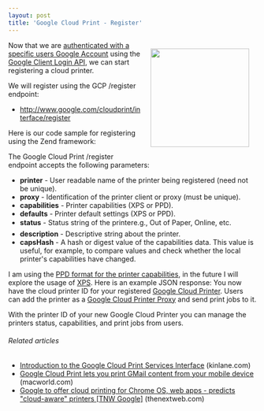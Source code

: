 ```yaml
---
layout: post
title: 'Google Cloud Print - Register'
---
```

<a href="http://www.mimeo.com/"><img style="padding: 15px;" src="http://kinlane-productions.s3.amazonaws.com/mimeo-logo.jpg" alt="" width="200" align="right" /></a>Now that we are <a href="http://www.kinlane.com/2011/02/google-cloud-print-client-login/" target="_blank">authenticated with a specific users Google Account</a> using the <a href="http://code.google.com/apis/accounts/docs/AuthForInstalledApps.html" target="_blank">Google Client Login API</a>, we can start registering a cloud printer.<p></p>
We will register using the GCP /register endpoint:
<ul class="mainlist">
	<li><a href="http://www.google.com/cloudprint/interface/register">http://www.google.com/cloudprint/interface/register</a></li>
</ul>
Here is our code sample for registering using the Zend framework:<p></p>
<script src="https://gist.github.com/813945.js?file=GCP%20-%20Register"></script> The Google Cloud Print /register endpoint accepts the following parameters:<p></p>
<ul class="mainlist">
	<li><strong>printer</strong> - User readable name of the printer being registered (need not be unique).</li>
	<li><strong>proxy</strong> - Identification of the printer client or proxy (must be unique).</li>
	<li><strong>capabilities</strong> - Printer capabilities (XPS or PPD).</li>
	<li><strong>defaults</strong> - Printer default settings (XPS or PPD).</li>
	<li><strong>status</strong> - Status string of the printere.g., Out of Paper, Online, etc.</li>
	<li><strong>description</strong> - Descriptive string about the printer.</li>
	<li><strong>capsHash</strong> - A hash or digest value of the capabilities data. This value is useful, for example, to compare values and check whether the local printer's capabilities have changed.</li>
</ul><p></p>
I am using the <a href="http://en.wikipedia.org/wiki/PostScript_Printer_Description" target="_blank">PPD format for the printer capabilities</a>, in the future I will explore the usage of <a href="http://en.wikipedia.org/wiki/Open_XML_Paper_Specification" target="_blank">XPS</a>.  Here is an example JSON response:
<script src="https://gist.github.com/813950.js?file=GCP%20-%20Register%20-%20JSON"></script>You now have the cloud printer ID for your registered <a href="http://www.google.com/chrome/intl/en/p/cloudprint.html" target="_blank">Google Cloud Printer</a>.  Users can add the printer as a <a href="http://code.google.com/apis/cloudprint/docs/proxyinterfaces.html" target="_blank">Google Cloud Printer Proxy</a> and send print jobs to it.<p></p>
With the printer ID of your new Google Cloud Printer you can manage the printers status, capabilities, and print jobs from users.
<h6 class="zemanta-related-title" style="font-size: 1em;">Related articles</h6>
<ul class="zemanta-article-ul">
	<li class="zemanta-article-ul-li"><a href="http://www.kinlane.com/2011/02/introduction-to-the-google-cloud-print-services-interface/">Introduction to the Google Cloud Print Services Interface</a> (kinlane.com)</li>
	<li class="zemanta-article-ul-li"><a href="http://www.macworld.com/article/157364/2011/01/cloudprint.html?lsrc=rss_main">Google Cloud Print lets you print GMail content from your mobile device</a> (macworld.com)</li>
	<li class="zemanta-article-ul-li"><a href="http://thenextweb.com/google/2010/11/02/google-to-offer-cloud-printing-for-chrome-os-web-apps-predicts-cloud-aware-printers/">Google to offer cloud printing for Chrome OS, web apps - predicts "cloud-aware" printers [TNW Google]</a> (thenextweb.com)</li>
</ul>
